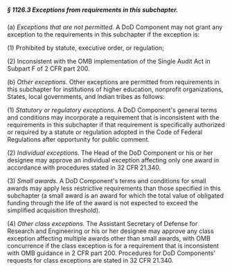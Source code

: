 ##### § 1126.3 Exceptions from requirements in this subchapter. #####

(a) *Exceptions that are not permitted.* A DoD Component may not grant any exception to the requirements in this subchapter if the exception is:

(1) Prohibited by statute, executive order, or regulation;

(2) Inconsistent with the OMB implementation of the Single Audit Act in Subpart F of 2 CFR part 200.

(b) *Other exceptions.* Other exceptions are permitted from requirements in this subchapter for institutions of higher education, nonprofit organizations, States, local governments, and Indian tribes as follows:

(1) *Statutory or regulatory exceptions.* A DoD Component's general terms and conditions may incorporate a requirement that is inconsistent with the requirements in this subchapter if that requirement is specifically authorized or required by a statute or regulation adopted in the Code of Federal Regulations after opportunity for public comment.

(2) *Individual exceptions.* The Head of the DoD Component or his or her designee may approve an individual exception affecting only one award in accordance with procedures stated in 32 CFR 21.340.

(3) *Small awards.* A DoD Component's terms and conditions for small awards may apply less restrictive requirements than those specified in this subchapter (a small award is an award for which the total value of obligated funding through the life of the award is not expected to exceed the simplified acquisition threshold).

(4) *Other class exceptions.* The Assistant Secretary of Defense for Research and Engineering or his or her designee may approve any class exception affecting multiple awards other than small awards, with OMB concurrence if the class exception is for a requirement that is inconsistent with OMB guidance in 2 CFR part 200. Procedures for DoD Components' requests for class exceptions are stated in 32 CFR 21.340.